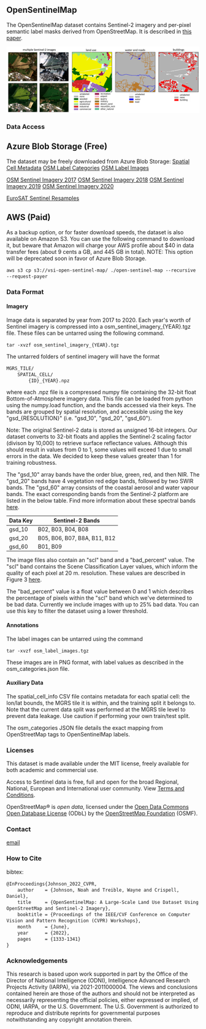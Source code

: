 ## OpenSentinelMap

The OpenSentinelMap dataset contains Sentinel-2 imagery and per-pixel semantic label masks derived from OpenStreetMap. It is described in [this paper](https://openaccess.thecvf.com/content/CVPR2022W/EarthVision/papers/Johnson_OpenSentinelMap_A_Large-Scale_Land_Use_Dataset_Using_OpenStreetMap_and_Sentinel-2_CVPRW_2022_paper.pdf).

![this is an overview image](/img/dataset_teaser.png)

### Data Access

## Azure Blob Storage (Free)

The dataset may be freely downloaded from Azure Blob Storage:
[Spatial Cell Metadata](https://vsipublic.blob.core.usgovcloudapi.net/vsi-open-sentinel-map/spatial_cell_info.csv)
[OSM Label Categories](https://vsipublic.blob.core.usgovcloudapi.net/vsi-open-sentinel-map/osm_categories.json)
[OSM Label Images](https://vsipublic.blob.core.usgovcloudapi.net/vsi-open-sentinel-map/osm_label_images.tgz)

[OSM Sentinel Imagery 2017](https://vsipublic.blob.core.usgovcloudapi.net/vsi-open-sentinel-map/osm_sentinel_imagery_2017.tgz)
[OSM Sentinel Imagery 2018](https://vsipublic.blob.core.usgovcloudapi.net/vsi-open-sentinel-map/osm_sentinel_imagery_2018.tgz)
[OSM Sentinel Imagery 2019](https://vsipublic.blob.core.usgovcloudapi.net/vsi-open-sentinel-map/osm_sentinel_imagery_2019.tgz)
[OSM Sentinel Imagery 2020](https://vsipublic.blob.core.usgovcloudapi.net/vsi-open-sentinel-map/osm_sentinel_imagery_2020.tgz)

[EuroSAT Sentinel Resamples](https://vsipublic.blob.core.usgovcloudapi.net/vsi-open-sentinel-map/EuroSAT_sentinel2.tar.gz)


## AWS (Paid)

As a backup option, or for faster download speeds, the dataset is also available on Amazon S3. You can use the following command to download it, but beware that Amazon will charge your AWS profile about $40 in data transfer fees (about 9 cents a GB, and 445 GB in total). NOTE: This option will be deprecated soon in favor of Azure Blob Storage.

```
aws s3 cp s3://vsi-open-sentinel-map/ ./open-sentinel-map --recursive --request-payer
```

### Data Format

#### Imagery

Image data is separated by year from 2017 to 2020. Each year's worth of Sentinel imagery is compressed into a osm_sentinel_imagery_{YEAR}.tgz file. These files can be untarred using the following command.
```
tar -xvzf osm_sentinel_imagery_{YEAR}.tgz
```
The untarred folders of sentinel imagery will have the format
```
MGRS_TILE/
    SPATIAL_CELL/
        {ID}_{YEAR}.npz
```
where each .npz file is a compressed numpy file containing the 32-bit float Bottom-of-Atmosphere imagery data. This file can be loaded from python using the numpy.load function, and the bands accessed via their keys. The bands are grouped by spatial resolution, and accessible using the key "gsd_{RESOLUTION}" (i.e. "gsd_10", "gsd_20", "gsd_60").

Note: The original Sentinel-2 data is stored as unsigned 16-bit integers. Our dataset converts to 32-bit floats and applies the Sentinel-2 scaling factor (divison by 10,000) to retrieve surface reflectance values. Although this should result in values from 0 to 1, some values will exceed 1 due to small errors in the data. We decided to keep these values greater than 1 for training robustness.

The "gsd_10" array bands have the order blue, green, red, and then NIR. The "gsd_20" bands have 4 vegetation red edge bands, followed by two SWIR bands. The "gsd_60" array consists of the coastal aerosol and water vapour bands. The exact corresponding bands from the Sentinel-2 platform are listed in the below table. Find more information about these spectral bands [here](https://gisgeography.com/sentinel-2-bands-combinations/).

| Data Key | Sentinel-2 Bands |
| -------- | ---------------- |
| gsd_10   | B02, B03, B04, B08 |
| gsd_20   | B05, B06, B07, B8A, B11, B12 |
| gsd_60   | B01, B09 |

The image files also contain an "scl" band and a "bad_percent" value. The "scl" band contains the Scene Classification Layer values, which inform the quality of each pixel at 20 m. resolution. These values are described in Figure 3 [here](https://sentinels.copernicus.eu/web/sentinel/technical-guides/sentinel-2-msi/level-2a/algorithm).

The "bad_percent" value is a float value between 0 and 1 which describes the percentage of pixels within the "scl" band which we've determined to be bad data. Currently we include images with up to 25% bad data. You can use this key to filter the dataset using a lower threshold.

#### Annotations

The label images can be untarred using the command
```
tar -xvzf osm_label_images.tgz
```

These images are in PNG format, with label values as described in the osm_categories.json file.

#### Auxiliary Data

The spatial_cell_info CSV file contains metadata for each spatial cell: the lon/lat bounds, the MGRS tile it is within, and the training split it belongs to. Note that the current data split was performed at the MGRS tile level to prevent data leakage. Use caution if performing your own train/test split.

The osm_categories JSON file details the exact mapping from OpenStreetMap tags to OpenSentinelMap labels.

### Licenses

This dataset is made available under the MIT license, freely available for both academic and commercial use.

Access to Sentinel data is free, full and open for the broad Regional, National, European and International user community. View [Terms and Conditions](https://scihub.copernicus.eu/twiki/do/view/SciHubWebPortal/TermsConditions).

OpenStreetMap® is _open data_, licensed under the [Open Data Commons Open Database License](https://opendatacommons.org/licenses/odbl/) (ODbL) by the [OpenStreetMap Foundation](https://wiki.osmfoundation.org/wiki/Main_Page) (OSMF).

### Contact

[email](mailto:dan@visionsystemsinc.com)

### How to Cite

bibtex:
```
@InProceedings{Johnson_2022_CVPR,
    author    = {Johnson, Noah and Treible, Wayne and Crispell, Daniel},
    title     = {OpenSentinelMap: A Large-Scale Land Use Dataset Using OpenStreetMap and Sentinel-2 Imagery},
    booktitle = {Proceedings of the IEEE/CVF Conference on Computer Vision and Pattern Recognition (CVPR) Workshops},
    month     = {June},
    year      = {2022},
    pages     = {1333-1341}
}
```

### Acknowledgements

This research is based upon work supported in part by the Office of the Director of National Intelligence (ODNI), Intelligence Advanced  Research Projects Activity (IARPA), via 2021-2011000004. The views and conclusions contained herein are those of the authors and should not be interpreted as necessarily representing the official policies, either expressed or implied, of ODNI, IARPA, or the U.S. Government. The U.S. Government is authorized to reproduce and distribute reprints for governmental purposes notwithstanding any copyright annotation therein.
